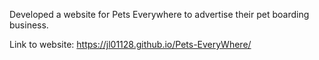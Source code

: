 Developed a website for Pets Everywhere to advertise their pet boarding business.

Link to website: https://jl01128.github.io/Pets-EveryWhere/
